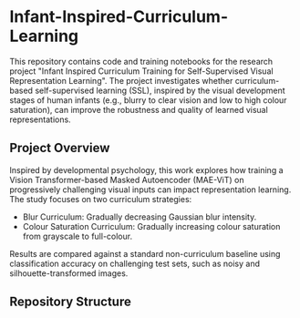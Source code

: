 # Infant-Inspired-Curriculum-Learning

This repository contains code and training notebooks for the research project "Infant Inspired Curriculum Training for Self-Supervised Visual Representation Learning". The project investigates whether curriculum-based self-supervised learning (SSL), inspired by the visual development stages of human infants (e.g., blurry to clear vision and low to high colour saturation), can improve the robustness and quality of learned visual representations.

## Project Overview 
Inspired by developmental psychology, this work explores how training a Vision Transformer-based Masked Autoencoder (MAE-ViT) on progressively challenging visual inputs can impact representation learning. The study focuses on two curriculum strategies:

<ul>
  <li>Blur Curriculum: Gradually decreasing Gaussian blur intensity.</li>
  <li>Colour Saturation Curriculum: Gradually increasing colour saturation from grayscale to full-colour.</li>
</ul>  
Results are compared against a standard non-curriculum baseline using classification accuracy on challenging test sets, such as noisy and silhouette-transformed images.

## Repository Structure
